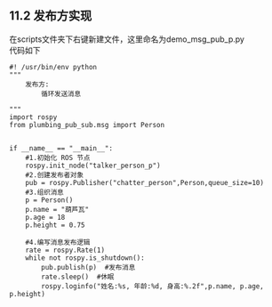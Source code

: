 ##  11.2 发布方实现
在scripts文件夹下右键新建文件，这里命名为demo_msg_pub_p.py  
代码如下

    #! /usr/bin/env python
    """
        发布方:
            循环发送消息

    """
    import rospy
    from plumbing_pub_sub.msg import Person


    if __name__ == "__main__":
        #1.初始化 ROS 节点
        rospy.init_node("talker_person_p")
        #2.创建发布者对象
        pub = rospy.Publisher("chatter_person",Person,queue_size=10)
        #3.组织消息
        p = Person()
        p.name = "葫芦瓦"
        p.age = 18
        p.height = 0.75

        #4.编写消息发布逻辑
        rate = rospy.Rate(1)
        while not rospy.is_shutdown():
            pub.publish(p)  #发布消息
            rate.sleep()  #休眠
            rospy.loginfo("姓名:%s, 年龄:%d, 身高:%.2f",p.name, p.age, p.height)
